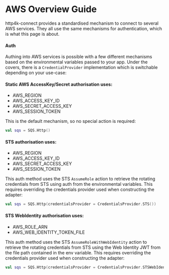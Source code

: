 # AWS Overview Guide

http4k-connect provides a standardised mechanism to connect to several AWS services. They all use the same mechanisms for authentication, which is what this page is about.

#### Auth

Authing into AWS services is possible with a few different mechanisms based on the environmental variables passed to your app. Under the covers, there is a `CredentialProvider` implementation which is switchable depending on your use-case:

#### Static AWS AccessKey/Secret authorisation uses:
- AWS_REGION
- AWS_ACCESS_KEY_ID
- AWS_SECRET_ACCESS_KEY
- AWS_SESSION_TOKEN

This is the default mechanism, so no special action is required:
```kotlin
val sqs = SQS.Http()
```

#### STS authorisation uses:
- AWS_REGION
- AWS_ACCESS_KEY_ID
- AWS_SECRET_ACCESS_KEY
- AWS_SESSION_TOKEN

This auth method uses the STS `AssumeRole` action to retrieve the rotating credentials from STS using auth from the environmental variables. This requires overriding the credentials provider used when constructing the adapter:
```kotlin
val sqs = SQS.Http(credentialsProvider = CredentialsProvider.STS())
```

#### STS WebIdentity authorisation uses:
- AWS_ROLE_ARN
- AWS_WEB_IDENTITY_TOKEN_FILE

This auth method uses the STS `AssumeRoleWithWebIdentity` action to retrieve the rotating credentials from STS using the Web Identity JWT from the file path contained in the env variable. This requires overriding the credentials provider used when constructing the adapter:

```kotlin
val sqs = SQS.Http(credentialsProvider = CredentialsProvider.STSWebIdentity())
```
